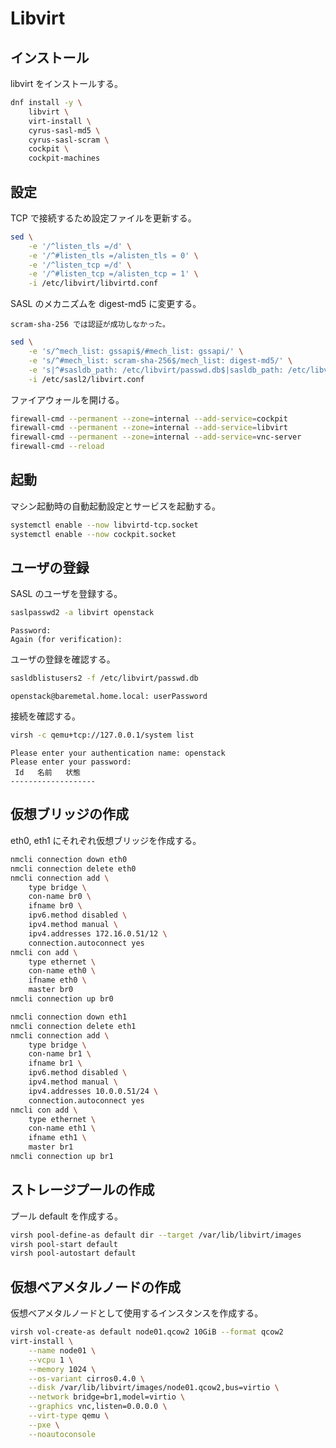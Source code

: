 # Libvirt

## インストール

libvirt をインストールする。

```sh
dnf install -y \
    libvirt \
    virt-install \
    cyrus-sasl-md5 \
    cyrus-sasl-scram \
    cockpit \
    cockpit-machines
```

## 設定

TCP で接続するため設定ファイルを更新する。

```sh
sed \
    -e '/^listen_tls =/d' \
    -e '/^#listen_tls =/alisten_tls = 0' \
    -e '/^listen_tcp =/d' \
    -e '/^#listen_tcp =/alisten_tcp = 1' \
    -i /etc/libvirt/libvirtd.conf
```

SASL のメカニズムを digest-md5 に変更する。

```{note}
scram-sha-256 では認証が成功しなかった。
```

```sh
sed \
    -e 's/^mech_list: gssapi$/#mech_list: gssapi/' \
    -e 's/^#mech_list: scram-sha-256$/mech_list: digest-md5/' \
    -e 's|^#sasldb_path: /etc/libvirt/passwd.db$|sasldb_path: /etc/libvirt/passwd.db|' \
    -i /etc/sasl2/libvirt.conf
```

ファイアウォールを開ける。

```sh
firewall-cmd --permanent --zone=internal --add-service=cockpit
firewall-cmd --permanent --zone=internal --add-service=libvirt
firewall-cmd --permanent --zone=internal --add-service=vnc-server
firewall-cmd --reload
```

## 起動

マシン起動時の自動起動設定とサービスを起動する。

```sh
systemctl enable --now libvirtd-tcp.socket
systemctl enable --now cockpit.socket
```

## ユーザの登録

SASL のユーザを登録する。

```sh
saslpasswd2 -a libvirt openstack
```

```
Password:
Again (for verification):
```

ユーザの登録を確認する。

```sh
sasldblistusers2 -f /etc/libvirt/passwd.db
```

```
openstack@baremetal.home.local: userPassword
```

接続を確認する。

```sh
virsh -c qemu+tcp://127.0.0.1/system list
```

```
Please enter your authentication name: openstack
Please enter your password:
 Id   名前   状態
-------------------
```

## 仮想ブリッジの作成

eth0, eth1 にそれぞれ仮想ブリッジを作成する。

```sh
nmcli connection down eth0
nmcli connection delete eth0
nmcli connection add \
    type bridge \
    con-name br0 \
    ifname br0 \
    ipv6.method disabled \
    ipv4.method manual \
    ipv4.addresses 172.16.0.51/12 \
    connection.autoconnect yes
nmcli con add \
    type ethernet \
    con-name eth0 \
    ifname eth0 \
    master br0
nmcli connection up br0

nmcli connection down eth1
nmcli connection delete eth1
nmcli connection add \
    type bridge \
    con-name br1 \
    ifname br1 \
    ipv6.method disabled \
    ipv4.method manual \
    ipv4.addresses 10.0.0.51/24 \
    connection.autoconnect yes
nmcli con add \
    type ethernet \
    con-name eth1 \
    ifname eth1 \
    master br1
nmcli connection up br1
```

## ストレージプールの作成

プール default を作成する。

```sh
virsh pool-define-as default dir --target /var/lib/libvirt/images
virsh pool-start default
virsh pool-autostart default
```

## 仮想ベアメタルノードの作成

仮想ベアメタルノードとして使用するインスタンスを作成する。

```sh
virsh vol-create-as default node01.qcow2 10GiB --format qcow2
virt-install \
    --name node01 \
    --vcpu 1 \
    --memory 1024 \
    --os-variant cirros0.4.0 \
    --disk /var/lib/libvirt/images/node01.qcow2,bus=virtio \
    --network bridge=br1,model=virtio \
    --graphics vnc,listen=0.0.0.0 \
    --virt-type qemu \
    --pxe \
    --noautoconsole
```
